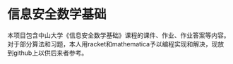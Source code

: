 # 信息安全数学基础

本项目包含中山大学《信息安全数学基础》课程的课件、作业、作业答案等内容。对于部分算法和习题，本人用racket和mathematica予以编程实现和解决，现放到github上以供后来者参考。

